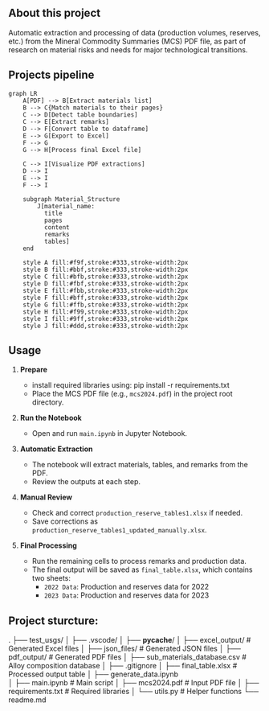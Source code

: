 ## About this project

Automatic extraction and processing of data (production volumes, reserves, etc.) from the Mineral Commodity Summaries (MCS) PDF file, as part of research on material risks and needs for major technological transitions.

## Projects pipeline

```mermaid
graph LR
    A[PDF] --> B[Extract materials list]
    B --> C{Match materials to their pages}
    C --> D[Detect table boundaries]
    C --> E[Extract remarks]
    D --> F[Convert table to dataframe]
    E --> G[Export to Excel]
    F --> G
    G --> H[Process final Excel file]
    
    C --> I[Visualize PDF extractions]
    D --> I
    E --> I
    F --> I

    subgraph Material_Structure
        J[material_name: 
          title
          pages
          content
          remarks
          tables]
    end

    style A fill:#f9f,stroke:#333,stroke-width:2px
    style B fill:#bbf,stroke:#333,stroke-width:2px
    style C fill:#bfb,stroke:#333,stroke-width:2px
    style D fill:#fbf,stroke:#333,stroke-width:2px
    style E fill:#fbb,stroke:#333,stroke-width:2px
    style F fill:#bff,stroke:#333,stroke-width:2px
    style G fill:#ffb,stroke:#333,stroke-width:2px
    style H fill:#f99,stroke:#333,stroke-width:2px
    style I fill:#9ff,stroke:#333,stroke-width:2px
    style J fill:#ddd,stroke:#333,stroke-width:2px
```

## Usage

1. **Prepare**
   - install required libraries using: pip install -r requirements.txt
   - Place the MCS PDF file (e.g., `mcs2024.pdf`) in the project root directory.

3. **Run the Notebook**
   - Open and run `main.ipynb` in Jupyter Notebook.

4. **Automatic Extraction**
   - The notebook will extract materials, tables, and remarks from the PDF.
   - Review the outputs at each step.

5. **Manual Review**
   - Check and correct `production_reserve_tables1.xlsx` if needed.
   - Save corrections as `production_reserve_tables1_updated_manually.xlsx`.

6. **Final Processing**
   - Run the remaining cells to process remarks and production data.
   - The final output will be saved as `final_table.xlsx`, which contains two sheets:
      - `2022 Data`: Production and reserves data for 2022
      - `2023 Data`: Production and reserves data for 2023
    
## Project sturcture:
.
├── test_usgs/
│   ├── .vscode/
│   ├── __pycache__/
│   ├── excel_output/    # Generated Excel files
│   ├── json_files/      # Generated JSON files
│   ├── pdf_output/      # Generated PDF files
│   ├── sub_materials_database.csv   # Alloy composition database
│   ├── .gitignore
│   ├── final_table.xlsx      # Processed output table
│   ├── generate_data.ipynb   
│   ├── main.ipynb            # Main script
│   ├── mcs2024.pdf           # Input PDF file
│   ├── requirements.txt      # Required libraries
│   └── utils.py              # Helper functions
└── readme.md

